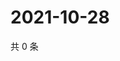 # 2021-10-28

共 0 条

<!-- BEGIN WEIBO -->
<!-- 最后更新时间 Thu Oct 28 2021 03:09:30 GMT+0800 (China Standard Time) -->

<!-- END WEIBO -->
